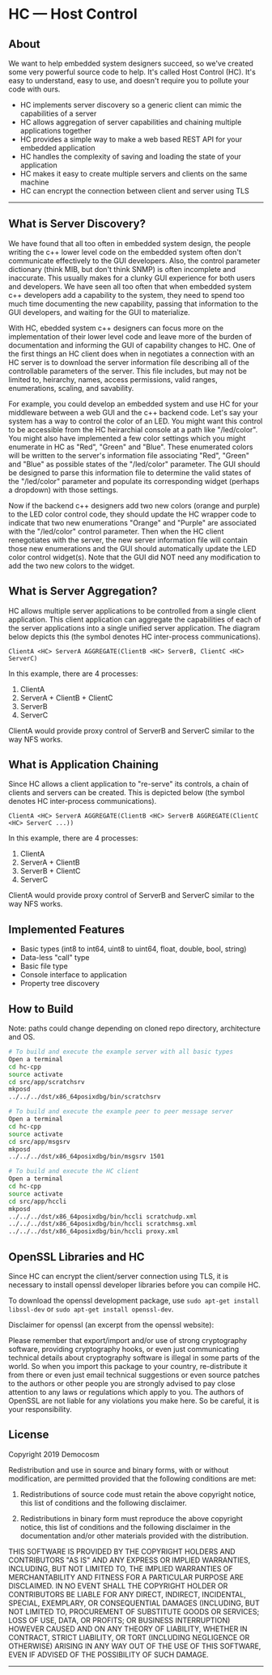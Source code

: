 HC — Host Control
==================

## About

We want to help embedded system designers succeed, so we've created some very powerful source code to help. It's called Host Control (HC). It's easy to understand, easy to use, and doesn't require you to pollute your code with ours.

- HC implements server discovery so a generic client can mimic the capabilities of a server
- HC allows aggregation of server capabilities and chaining multiple applications together
- HC provides a simple way to make a web based REST API for your embedded application
- HC handles the complexity of saving and loading the state of your application
- HC makes it easy to create multiple servers and clients on the same machine
- HC can encrypt the connection between client and server using TLS

---

## What is Server Discovery?

We have found that all too often in embedded system design, the people writing the c++ lower level code on the embedded system often don't communicate effectively to the GUI developers. Also, the control parameter dictionary (think MIB, but don't think SNMP) is often incomplete and inaccurate. This usually makes for a clunky GUI experience for both users and developers. We have seen all too often that when embedded system c++ developers add a capability to the system, they need to spend too much time documenting the new capability, passing that information to the GUI developers, and waiting for the GUI to materialize.

With HC, ebedded system c++ designers can focus more on the implementation of their lower level code and leave more of the burden of documentation and informing the GUI of capability changes to HC. One of the first things an HC client does when in negotiates a connection with an HC server is to download the server information file describing all of the controllable parameters of the server. This file includes, but may not be limited to, heirarchy, names, access permissions, valid ranges, enumerations, scaling, and savability.

For example, you could develop an embedded system and use HC for your middleware between a web GUI and the c++ backend code. Let's say your system has a way to control the color of an LED. You might want this control to be accessible from the HC heirarchial console at a path like "/led/color". You might also have implemented a few color settings which you might enumerate in HC as "Red", "Green" and "Blue". These enumerated colors will be written to the server's information file associating "Red", "Green" and "Blue" as possible states of the "/led/color" parameter. The GUI should be designed to parse this information file to determine the valid states of the "/led/color" parameter and populate its corresponding widget (perhaps a dropdown) with those settings.

Now if the backend c++ designers add two new colors (orange and purple) to the LED color control code, they should update the HC wrapper code to indicate that two new enumerations "Orange" and "Purple" are associated with the "/led/color" control parameter. Then when the HC client renegotiates with the server, the new server information file will contain those new enumerations and the GUI should automatically update the LED color control widget(s). Note that the GUI did NOT need any modification to add the two new colors to the widget.

## What is Server Aggregation?

HC allows multiple server applications to be controlled from a single client application. This client application can aggregate the capabilities of each of the server applications into a single unified server application. The diagram below depicts this (the <HC> symbol denotes HC inter-process communications).

`ClientA <HC> ServerA AGGREGATE(ClientB <HC> ServerB, ClientC <HC> ServerC)`

In this example, there are 4 processes:
1. ClientA
2. ServerA + ClientB + ClientC
3. ServerB
4. ServerC

ClientA would provide proxy control of ServerB and ServerC similar to the way NFS works.

## What is Application Chaining

Since HC allows a client application to "re-serve" its controls, a chain of clients and servers can be created. This is depicted below (the <HC> symbol denotes HC inter-process communications).

`ClientA <HC> ServerA AGGREGATE(ClientB <HC> ServerB AGGREGATE(ClientC <HC> ServerC ...))`

In this example, there are 4 processes:
   1. ClientA
   2. ServerA + ClientB
   3. ServerB + ClientC
   4. ServerC

ClientA would provide proxy control of ServerB and ServerC similar to the way NFS works.

## Implemented Features

* Basic types (int8 to int64, uint8 to uint64, float, double, bool, string)
* Data-less "call" type
* Basic file type
* Console interface to application
* Property tree discovery

## How to Build

Note: paths could change depending on cloned repo directory, architecture and OS.

```bash
# To build and execute the example server with all basic types
Open a terminal
cd hc-cpp
source activate
cd src/app/scratchsrv
mkposd
../../../dst/x86_64posixdbg/bin/scratchsrv

# To build and execute the example peer to peer message server
Open a terminal
cd hc-cpp
source activate
cd src/app/msgsrv
mkposd
../../../dst/x86_64posixdbg/bin/msgsrv 1501

# To build and execute the HC client
Open a terminal
cd hc-cpp
source activate
cd src/app/hccli
mkposd
../../../dst/x86_64posixdbg/bin/hccli scratchudp.xml
../../../dst/x86_64posixdbg/bin/hccli scratchmsg.xml
../../../dst/x86_64posixdbg/bin/hccli proxy.xml
```


## OpenSSL Libraries and HC

Since HC can encrypt the client/server connection using TLS, it is necessary to install openssl developer libraries before you can compile HC.

To download the openssl development package, use ```sudo apt-get install libssl-dev``` or ```sudo apt-get install openssl-dev```.

Disclaimer for openssl (an excerpt from the openssl website):

Please remember that export/import and/or use of strong cryptography software, providing cryptography hooks, or even just communicating technical details about cryptography software is illegal in some parts of the world. So when you import this package to your country, re-distribute it from there or even just email technical suggestions or even source patches to the authors or other people you are strongly advised to pay close attention to any laws or regulations which apply to you. The authors of OpenSSL are not liable for any violations you make here. So be careful, it is your responsibility.

## License

Copyright 2019 Democosm

Redistribution and use in source and binary forms, with or without
modification, are permitted provided that the following conditions are met:

1. Redistributions of source code must retain the above copyright notice,
   this list of conditions and the following disclaimer.

2. Redistributions in binary form must reproduce the above copyright notice,
   this list of conditions and the following disclaimer in the documentation
   and/or other materials provided with the distribution.

THIS SOFTWARE IS PROVIDED BY THE COPYRIGHT HOLDERS AND CONTRIBUTORS "AS IS"
AND ANY EXPRESS OR IMPLIED WARRANTIES, INCLUDING, BUT NOT LIMITED TO, THE
IMPLIED WARRANTIES OF MERCHANTABILITY AND FITNESS FOR A PARTICULAR PURPOSE
ARE DISCLAIMED. IN NO EVENT SHALL THE COPYRIGHT HOLDER OR CONTRIBUTORS BE
LIABLE FOR ANY DIRECT, INDIRECT, INCIDENTAL, SPECIAL, EXEMPLARY, OR
CONSEQUENTIAL DAMAGES (INCLUDING, BUT NOT LIMITED TO, PROCUREMENT OF
SUBSTITUTE GOODS OR SERVICES; LOSS OF USE, DATA, OR PROFITS; OR BUSINESS
INTERRUPTION) HOWEVER CAUSED AND ON ANY THEORY OF LIABILITY, WHETHER IN
CONTRACT, STRICT LIABILITY, OR TORT (INCLUDING NEGLIGENCE OR OTHERWISE)
ARISING IN ANY WAY OUT OF THE USE OF THIS SOFTWARE, EVEN IF ADVISED OF THE
POSSIBILITY OF SUCH DAMAGE.

---

